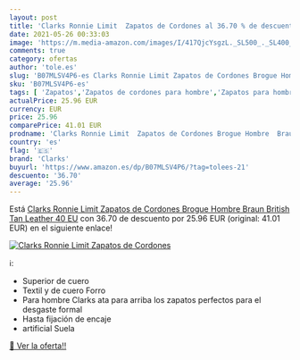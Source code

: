 ```yaml
---
layout: post
title: 'Clarks Ronnie Limit  Zapatos de Cordones al 36.70 % de descuento'
date: 2021-05-26 00:33:03
image: 'https://m.media-amazon.com/images/I/417QjcYsgzL._SL500_._SL400_.jpg'
comments: true
category: ofertas
author: 'tole.es'
slug: 'B07MLSV4P6-es Clarks Ronnie Limit Zapatos de Cordones Brogue Hombre...'
sku: 'B07MLSV4P6-es'
tags: [ 'Zapatos','Zapatos de cordones para hombre','Zapatos para hombre','Zapatos y complementos','clarks','zapatos', ]
actualPrice: 25.96 EUR
currency: EUR
price: 25.96
comparePrice: 41.01 EUR
prodname: 'Clarks Ronnie Limit  Zapatos de Cordones Brogue Hombre  Braun British Tan Leather  40 EU'
country: 'es'
flag: '🇪🇸'
brand: 'Clarks'
buyurl: 'https://www.amazon.es/dp/B07MLSV4P6/?tag=tolees-21'
descuento: '36.70'
average: '25.96'
---
```


Está [Clarks Ronnie Limit  Zapatos de Cordones Brogue Hombre  Braun British Tan Leather  40 EU](https://www.amazon.es/dp/B07MLSV4P6/?tag=tolees-21) con 36.70 de descuento por 25.96 EUR (original: 41.01 EUR) en el siguiente enlace!

[![Clarks Ronnie Limit  Zapatos de Cordones](https://m.media-amazon.com/images/I/417QjcYsgzL._SL500_._SL400_.jpg)](https://www.amazon.es/dp/B07MLSV4P6/?tag=tolees-21)

ℹ️:

- Superior de cuero
- Textil y de cuero Forro
- Para hombre Clarks ata para arriba los zapatos perfectos para el desgaste formal
- Hasta fijación de encaje
- artificial Suela

[🛒 Ver la oferta!!](https://www.amazon.es/dp/B07MLSV4P6/?tag=tolees-21)
